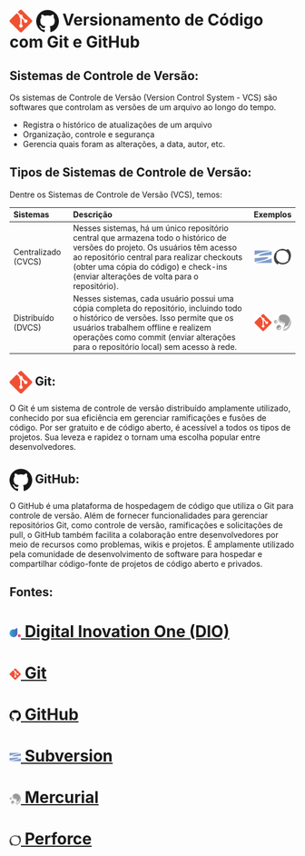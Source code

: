 <h1>
    <a href="https://git-scm.com/">
    <img align="center" width="40px" src="./utils/git.svg"></a>
    <a href="https://github.com/">
    <img align="center" width="40px" src="./utils/github.svg"></a>
    <span> Versionamento de Código com Git e GitHub</span>
</h1>


## Sistemas de Controle de Versão:
Os sistemas de Controle de Versão (Version Control System - VCS) são softwares que controlam as versões de um arquivo ao longo do tempo.

- Registra o histórico de atualizações de um arquivo
- Organização, controle e segurança
- Gerencia quais foram as alterações, a data, autor, etc.


## Tipos de Sistemas de Controle de Versão:

Dentre os Sistemas de Controle de Versão (VCS), temos:

<table>
  <thead>
    <tr align="left">
      <th>Sistemas</th>
      <th>Descrição</th>
      <th>Exemplos</th>
    </tr>
  </thead>
  <tbody align="left">
    <tr>
      <td>Centralizado (CVCS)</td>
      <td>Nesses sistemas, há um único repositório central que armazena todo o histórico de versões do projeto. Os usuários têm acesso ao repositório central para realizar checkouts (obter uma cópia do código) e check-ins (enviar alterações de volta para o repositório).</td>
      <td align="center">
          <img align="center" width="30px" alt="Subversion" src="./utils/subversion.svg">
          <img align="center" width="30px" alt="Perforce" src="./utils/perforce.svg">
      </td>
    </tr>
    <tr>
      <td>Distribuído (DVCS)</td>
      <td>Nesses sistemas, cada usuário possui uma cópia completa do repositório, incluindo todo o histórico de versões. Isso permite que os usuários trabalhem offline e realizem operações como commit (enviar alterações para o repositório local) sem acesso à rede.</td>
      <td align="center">
        <img align="center" width="30px" alt="Git" src="./utils/git.svg">
        <img align="center" width="30px" alt="Mercurial" src="./utils/mercurial.svg">
      </td>    
    </tr>
  </tbody>
  <tfoot></tfoot>
</table>


<h2>
    <a href="https://git-scm.com/">
    <img align="center" width="40px" src="./utils/git.svg"></a>
    <span> Git:</span>
</h2>

O Git é um sistema de controle de versão distribuído amplamente utilizado, conhecido por sua eficiência em gerenciar ramificações e fusões de código. Por ser gratuito e de código aberto, é acessível a todos os tipos de projetos. Sua leveza e rapidez o tornam uma escolha popular entre desenvolvedores.


<h2>
    <a href="https://github.com/">
    <img align="center" width="40px" src="./utils/github.svg"></a>
    <span> GitHub:</span>
</h2>
O GitHub é uma plataforma de hospedagem de código que utiliza o Git para controle de versão. Além de fornecer funcionalidades para gerenciar repositórios Git, como controle de versão, ramificações e solicitações de pull, o GitHub também facilita a colaboração entre desenvolvedores por meio de recursos como problemas, wikis e projetos. É amplamente utilizado pela comunidade de desenvolvimento de software para hospedar e compartilhar código-fonte de projetos de código aberto e privados.


## Fontes:
<h1><a href="https://web.dio.me/home/"><img align="center" width="20px" src="./utils/dio.webp"></a><a href="https://web.dio.me/home"> Digital Inovation One (DIO)</a></h1>

<h1><a href="https://git-scm.com/"><img align="center" width="20px" src="./utils/git.svg"></a><a href="https://git-scm.com/"> Git</a></h1>

<h1><a href="https://github.com/"><img align="center" width="20px" src="./utils/github.svg"></a><a href="https://github.com/"> GitHub</a></h1>

<h1><a href="https://subversion.apache.org/"><img align="center" width="20px" src="./utils/subversion.svg"></a><a href="https://subversion.apache.org/"> Subversion</a></h1>

<h1><a href="https://www.mercurial-scm.org/"><img align="center" width="20px" src="./utils/mercurial.svg"></a><a href="https://www.mercurial-scm.org/"> Mercurial</a></h1>

<h1><a href="https://www.perforce.com/"><img align="center" width="20px" src="./utils/perforce.svg"></a><a href="https://www.perforce.com/"> Perforce</a></h1>
